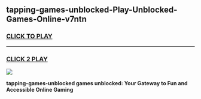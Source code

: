 
## tapping-games-unblocked-Play-Unblocked-Games-Online-v7ntn
<h3>
<a href="https://premium76.site?title=tapping-games-unblocked&ref=25A">CLICK TO PLAY</a></h3>
<hr>

<h3>
<a href="https://premium76.site?title=tapping-games-unblocked&ref=25A">CLICK 2 PLAY</a>
  
</h3>

<a href="https://premium76.site?title=tapping-games-unblocked&ref=25A"><img src="https://clearcache.store/games.png"></a>


**tapping-games-unblocked games unblocked: Your Gateway to Fun and Accessible Online Gaming**
